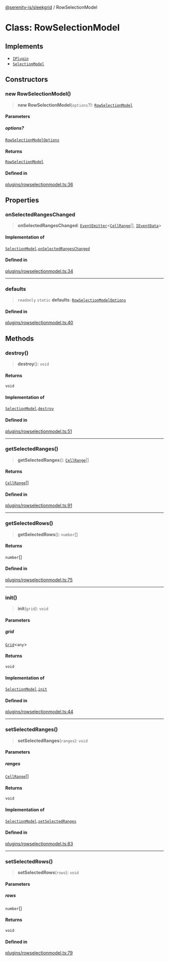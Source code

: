 [@serenity-is/sleekgrid](../README.md) / RowSelectionModel

# Class: RowSelectionModel

## Implements

- [`IPlugin`](../interfaces/IPlugin.md)
- [`SelectionModel`](../interfaces/SelectionModel.md)

## Constructors

### new RowSelectionModel()

> **new RowSelectionModel**(`options`?): [`RowSelectionModel`](RowSelectionModel.md)

#### Parameters

##### options?

[`RowSelectionModelOptions`](../interfaces/RowSelectionModelOptions.md)

#### Returns

[`RowSelectionModel`](RowSelectionModel.md)

#### Defined in

[plugins/rowselectionmodel.ts:36](https://github.com/serenity-is/sleekgrid/blob/master/src/plugins/rowselectionmodel.ts#L36)

## Properties

### onSelectedRangesChanged

> **onSelectedRangesChanged**: [`EventEmitter`](EventEmitter.md)\<[`CellRange`](CellRange.md)[], [`IEventData`](../interfaces/IEventData.md)\>

#### Implementation of

[`SelectionModel`](../interfaces/SelectionModel.md).[`onSelectedRangesChanged`](../interfaces/SelectionModel.md#onselectedrangeschanged)

#### Defined in

[plugins/rowselectionmodel.ts:34](https://github.com/serenity-is/sleekgrid/blob/master/src/plugins/rowselectionmodel.ts#L34)

***

### defaults

> `readonly` `static` **defaults**: [`RowSelectionModelOptions`](../interfaces/RowSelectionModelOptions.md)

#### Defined in

[plugins/rowselectionmodel.ts:40](https://github.com/serenity-is/sleekgrid/blob/master/src/plugins/rowselectionmodel.ts#L40)

## Methods

### destroy()

> **destroy**(): `void`

#### Returns

`void`

#### Implementation of

[`SelectionModel`](../interfaces/SelectionModel.md).[`destroy`](../interfaces/SelectionModel.md#destroy)

#### Defined in

[plugins/rowselectionmodel.ts:51](https://github.com/serenity-is/sleekgrid/blob/master/src/plugins/rowselectionmodel.ts#L51)

***

### getSelectedRanges()

> **getSelectedRanges**(): [`CellRange`](CellRange.md)[]

#### Returns

[`CellRange`](CellRange.md)[]

#### Defined in

[plugins/rowselectionmodel.ts:91](https://github.com/serenity-is/sleekgrid/blob/master/src/plugins/rowselectionmodel.ts#L91)

***

### getSelectedRows()

> **getSelectedRows**(): `number`[]

#### Returns

`number`[]

#### Defined in

[plugins/rowselectionmodel.ts:75](https://github.com/serenity-is/sleekgrid/blob/master/src/plugins/rowselectionmodel.ts#L75)

***

### init()

> **init**(`grid`): `void`

#### Parameters

##### grid

[`Grid`](Grid.md)\<`any`\>

#### Returns

`void`

#### Implementation of

[`SelectionModel`](../interfaces/SelectionModel.md).[`init`](../interfaces/SelectionModel.md#init)

#### Defined in

[plugins/rowselectionmodel.ts:44](https://github.com/serenity-is/sleekgrid/blob/master/src/plugins/rowselectionmodel.ts#L44)

***

### setSelectedRanges()

> **setSelectedRanges**(`ranges`): `void`

#### Parameters

##### ranges

[`CellRange`](CellRange.md)[]

#### Returns

`void`

#### Implementation of

[`SelectionModel`](../interfaces/SelectionModel.md).[`setSelectedRanges`](../interfaces/SelectionModel.md#setselectedranges)

#### Defined in

[plugins/rowselectionmodel.ts:83](https://github.com/serenity-is/sleekgrid/blob/master/src/plugins/rowselectionmodel.ts#L83)

***

### setSelectedRows()

> **setSelectedRows**(`rows`): `void`

#### Parameters

##### rows

`number`[]

#### Returns

`void`

#### Defined in

[plugins/rowselectionmodel.ts:79](https://github.com/serenity-is/sleekgrid/blob/master/src/plugins/rowselectionmodel.ts#L79)
